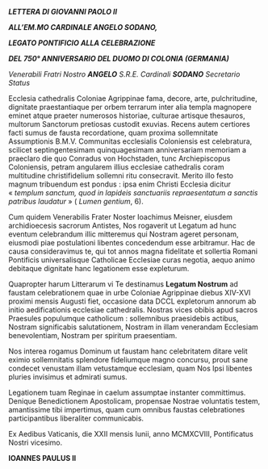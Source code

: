 ***LETTERA DI GIOVANNI PAOLO II***

***ALL’EM.MO CARDINALE ANGELO SODANO,***

***LEGATO PONTIFICIO ALLA CELEBRAZIONE***

***DEL 750° ANNIVERSARIO DEL DUOMO DI COLONIA (GERMANIA)***

*Venerabili Fratri Nostro **ANGELO** S.R.E. Cardinali **SODANO** Secretario Status*

Ecclesia cathedralis Coloniae Agrippinae fama, decore, arte, pulchritudine, dignitate praestantiaque per orbem terrarum inter alia templa magnopere eminet atque praeter numerosos historiae, culturae artisque thesauros, multorum Sanctorum pretiosas custodit exuvias. Recens autem certiores facti sumus de fausta recordatione, quam proxima sollemnitate Assumptionis B.M.V. Communitas ecclesialis Coloniensis est celebratura, scilicet septingentesimam quinquagesimam anniversariam memoriam a praeclaro die quo Conradus von Hochstaden, tunc Archiepiscopus Coloniensis, petram angularem illius ecclesiae cathedralis coram multitudine christifidelium sollemni ritu consecravit. Merito illo festo magnum tribuendum est pondus : ipsa enim Christi Ecclesia dicitur « *templum sanctum, quod in lapideis sanctuariis repraesentatum a sanctis patribus laudatur* » ( *Lumen gentium*, 6).

Cum quidem Venerabilis Frater Noster Ioachimus Meisner, eiusdem archidioecesis sacrorum Antistes, Nos rogaverit ut Legatum ad hunc eventum celebrandum illic mitteremus qui Nostram ageret personam, eiusmodi piae postulationi libentes concedendum esse arbitramur. Hac de causa consideravimus te, qui tot annos magna fidelitate et sollertia Romani Pontificis universalisque Catholicae Ecclesiae curas negotia, aequo animo debitaque dignitate hanc legationem esse expleturum.

Quapropter harum Litterarum vi Te destinamus **Legatum Nostrum** ad faustam celebrationem quae in urbe Coloniae Agrippinae diebus XIV-XVI proximi mensis Augusti fiet, occasione data DCCL expletorum annorum ab initio aedificationis ecclesiae cathedralis. Nostras vices obibis apud sacros Praesules populumque catholicum : sollemnibus praesidebis actibus, Nostram significabis salutationem, Nostram in illam venerandam Ecclesiam benevolentiam, Nostram per spiritum praesentiam.

Nos interea rogamus Dominum ut faustam hanc celebritatem ditare velit eximio sollemnitatis splendore fideliumque magno concursu, prout sane condecet venustam illam vetustamque ecclesiam, quam Nos Ipsi libentes pluries invisimus et admirati sumus.

Legationem tuam Reginae in caelum assumptae instanter committimus. Denique Benedictionem Apostolicam, propensae Nostrae voluntatis testem, amantissime tibi impertimus, quam cum omnibus faustas celebrationes participantibus liberaliter communicabis.

Ex Aedibus Vaticanis, die XXII mensis Iunii, anno MCMXCVIII, Pontificatus Nostri vicesimo.

**IOANNES PAULUS II**